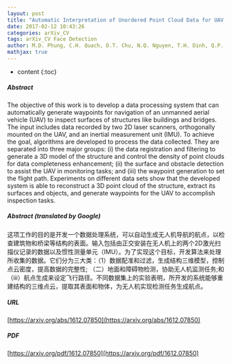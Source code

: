 ```yaml
---
layout: post
title: "Automatic Interpretation of Unordered Point Cloud Data for UAV Navigation in Construction"
date: 2017-02-12 10:43:26
categories: arXiv_CV
tags: arXiv_CV Face Detection
author: M.D. Phung, C.H. Quach, D.T. Chu, N.Q. Nguyen, T.H. Dinh, Q.P. Ha
mathjax: true
---
```


* content
{:toc}

##### Abstract
The objective of this work is to develop a data processing system that can automatically generate waypoints for navigation of an unmanned aerial vehicle (UAV) to inspect surfaces of structures like buildings and bridges. The input includes data recorded by two 2D laser scanners, orthogonally mounted on the UAV, and an inertial measurement unit (IMU). To achieve the goal, algorithms are developed to process the data collected. They are separated into three major groups: (i) the data registration and filtering to generate a 3D model of the structure and control the density of point clouds for data completeness enhancement; (ii) the surface and obstacle detection to assist the UAV in monitoring tasks; and (iii) the waypoint generation to set the flight path. Experiments on different data sets show that the developed system is able to reconstruct a 3D point cloud of the structure, extract its surfaces and objects, and generate waypoints for the UAV to accomplish inspection tasks.

##### Abstract (translated by Google)
这项工作的目的是开发一个数据处理系统，可以自动生成无人机导航的航点，以检查建筑物和桥梁等结构的表面。输入包括由正交安装在无人机上的两个2D激光扫描仪记录的数据以及惯性测量单元（IMU）。为了实现这个目标，开发算法来处理所收集的数据。它们分为三大类：（1）数据配准和过滤，生成结构三维模型，控制点云密度，提高数据的完整性; （二）地面和障碍物检测，协助无人机监测任务;和（iii）航点生成来设定飞行路径。不同数据集上的实验表明，所开发的系统能够重建结构的三维点云，提取其表面和物体，为无人机实现检测任务生成航点。

##### URL
[https://arxiv.org/abs/1612.07850](https://arxiv.org/abs/1612.07850)

##### PDF
[https://arxiv.org/pdf/1612.07850](https://arxiv.org/pdf/1612.07850)

